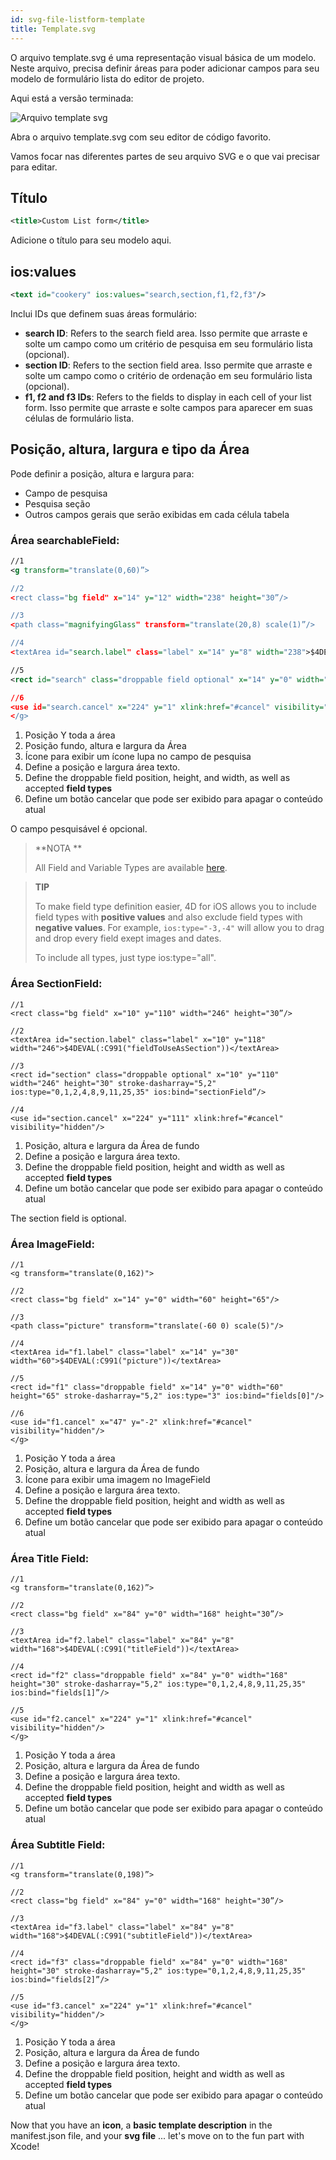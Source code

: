 ```yaml
---
id: svg-file-listform-template
title: Template.svg
---
```


O arquivo template.svg é uma representação visual básica de um modelo. Neste arquivo, precisa definir áreas para poder adicionar campos para seu modelo de formulário lista do editor de projeto.

Aqui está a versão terminada:

![Arquivo template svg](assets/en/custom-listform/template-svg-file.png)

Abra o arquivo template.svg com seu editor de código favorito.

Vamos focar nas diferentes partes de seu arquivo SVG e o que vai precisar para editar.

## Título
```xml
<title>Custom List form</title>
```

Adicione o título para seu modelo aqui.

## ios:values

```xml
<text id="cookery" ios:values="search,section,f1,f2,f3"/>
```

Inclui IDs que definem suas áreas formulário:

* **search ID**: Refers to the search field area. Isso permite que arraste e solte um campo como um critério de pesquisa em seu formulário lista (opcional).
*  **section ID**: Refers to the section field area. Isso permite que arraste e solte um campo como o critério de ordenação em seu formulário lista (opcional).
*  **f1, f2 and f3 IDs**: Refers to the fields to display in each cell of your list form. Isso permite que arraste e solte campos para aparecer em suas células de formulário lista.

## Posição, altura, largura e tipo da Área
Pode definir a posição, altura e largura para:

* Campo de pesquisa
* Pesquisa seção
* Outros campos gerais que serão exibidas em cada célula tabela

### Área searchableField:

```xml
//1
<g transform="translate(0,60)”>

//2
<rect class="bg field" x="14" y="12" width="238" height="30”/>

//3
<path class="magnifyingGlass" transform="translate(20,8) scale(1)”/>

//4
<textArea id="search.label" class="label" x="14" y="8" width="238">$4DEVAL(:C991("fieldToUseForSearch"))</textArea>

//5
<rect id="search" class="droppable field optional" x="14" y="0" width="238" height="30" stroke-dasharray="5,2" ios:type=“0,1,2,4,8,9,11,25,35"  ios:bind="searchableField”/>

//6
<use id="search.cancel" x="224" y="1" xlink:href="#cancel" visibility="hidden”/> //6
</g>
```

1. Posição Y toda a área
2. Posição fundo, altura e largura da Área
3. Ícone para exibir um ícone lupa no campo de pesquisa
4. Define a posição e largura área texto.
5. Define the droppable field position, height, and width, as well as accepted **field types**
6. Define um botão cancelar que pode ser exibido para apagar o conteúdo atual

O campo pesquisável é opcional.

> **NOTA **
> 
> All Field and Variable Types are available [here](http://doc.4d.com/4Dv17/4D/17/Field-and-Variable-Types.302-3729410.en.html).


> **TIP**
> 
> To make field type definition easier, 4D for iOS allows you to include field types with **positive values** and also exclude field types with **negative values**. For example, `ios:type="-3,-4"` will allow you to drag and drop every field exept images and dates.
> 
> To include all types, just type ios:type="all".


### Área SectionField:

```
//1
<rect class="bg field" x="10" y="110" width="246" height="30”/>

//2
<textArea id="section.label" class="label" x="10" y="118" width="246">$4DEVAL(:C991("fieldToUseAsSection"))</textArea>

//3
<rect id="section" class="droppable optional" x="10" y="110" width="246" height="30" stroke-dasharray="5,2" ios:type="0,1,2,4,8,9,11,25,35" ios:bind="sectionField”/>

//4
<use id="section.cancel" x="224" y="111" xlink:href="#cancel" visibility="hidden"/>
```

1. Posição, altura e largura da Área de fundo
2. Define a posição e largura área texto.
3. Define the droppable field position, height and width as well as accepted **field types**
4. Define um botão cancelar que pode ser exibido para apagar o conteúdo atual

The section field is optional.

### Área ImageField:

```
//1
<g transform="translate(0,162)">

//2
<rect class="bg field" x="14" y="0" width="60" height="65"/>

//3
<path class="picture" transform="translate(-60 0) scale(5)"/>

//4
<textArea id="f1.label" class="label" x="14" y="30" width="60">$4DEVAL(:C991("picture"))</textArea>

//5
<rect id="f1" class="droppable field" x="14" y="0" width="60" height="65" stroke-dasharray="5,2" ios:type="3" ios:bind="fields[0]"/>

//6
<use id="f1.cancel" x="47" y="-2" xlink:href="#cancel" visibility="hidden"/>
</g>
```

1. Posição Y toda a área
2. Posição, altura e largura da Área de fundo
3. Ícone para exibir uma imagem no ImageField
4. Define a posição e largura área texto.
5. Define the droppable field position, height and width as well as accepted **field types**
6. Define um botão cancelar que pode ser exibido para apagar o conteúdo atual

### Área Title Field:

```
//1
<g transform="translate(0,162)”>

//2
<rect class="bg field" x="84" y="0" width="168" height="30”/>

//3
<textArea id="f2.label" class="label" x="84" y="8" width="168">$4DEVAL(:C991("titleField"))</textArea>

//4
<rect id="f2" class="droppable field" x="84" y="0" width="168" height="30" stroke-dasharray="5,2" ios:type="0,1,2,4,8,9,11,25,35" ios:bind="fields[1]”/>

//5
<use id="f2.cancel" x="224" y="1" xlink:href="#cancel" visibility="hidden"/>
</g>
```

1. Posição Y toda a área
2. Posição, altura e largura da Área de fundo
3. Define a posição e largura área texto.
4. Define the droppable field position, height and width as well as accepted **field types**
5. Define um botão cancelar que pode ser exibido para apagar o conteúdo atual

### Área Subtitle Field:
```
//1
<g transform="translate(0,198)”>

//2
<rect class="bg field" x="84" y="0" width="168" height="30”/>

//3
<textArea id="f3.label" class="label" x="84" y="8" width="168">$4DEVAL(:C991("subtitleField"))</textArea>

//4
<rect id="f3" class="droppable field" x="84" y="0" width="168" height="30" stroke-dasharray="5,2" ios:type="0,1,2,4,8,9,11,25,35" ios:bind="fields[2]”/>

//5
<use id="f3.cancel" x="224" y="1" xlink:href="#cancel" visibility="hidden"/>
</g>
```

1. Posição Y toda a área
2. Posição, altura e largura da Área de fundo
3. Define a posição e largura área texto.
4. Define the droppable field position, height and width as well as accepted **field types**
5. Define um botão cancelar que pode ser exibido para apagar o conteúdo atual

Now that you have an **icon**, a **basic template description** in the manifest.json file, and your **svg file** ... let's move on to the fun part with Xcode!
